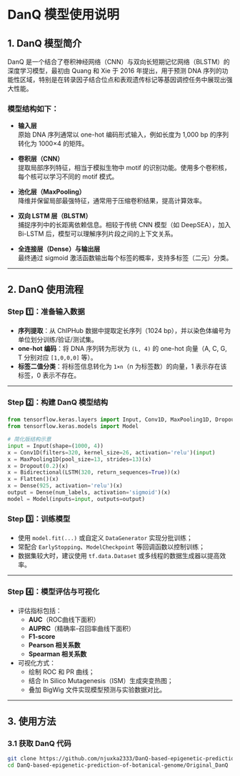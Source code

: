 # DanQ 模型使用说明

## 1. DanQ 模型简介

DanQ 是一个结合了卷积神经网络（CNN）与双向长短期记忆网络（BLSTM）的深度学习模型，最初由 Quang 和 Xie 于 2016 年提出，用于预测 DNA 序列的功能性区域，特别是在转录因子结合位点和表观遗传标记等基因调控任务中展现出强大性能。

### 模型结构如下：

- **输入层**  
  原始 DNA 序列通常以 one-hot 编码形式输入，例如长度为 1,000 bp 的序列转化为 1000×4 的矩阵。

- **卷积层（CNN）**  
  提取局部序列特征，相当于模拟生物中 motif 的识别功能。使用多个卷积核，每个核可以学习不同的 motif 模式。

- **池化层（MaxPooling）**  
  降维并保留局部最强特征，通常用于压缩卷积结果，提高计算效率。

- **双向 LSTM 层（BLSTM）**  
  捕捉序列中的长距离依赖信息。相较于传统 CNN 模型（如 DeepSEA），加入 Bi-LSTM 后，模型可以理解序列片段之间的上下文关系。

- **全连接层（Dense）与输出层**  
  最终通过 sigmoid 激活函数输出每个标签的概率，支持多标签（二元）分类。

---

## 2. DanQ 使用流程

### Step 1️⃣：准备输入数据

- **序列提取**：从 ChIPHub 数据中提取定长序列（1024 bp），并以染色体编号为单位划分训练/验证/测试集。
- **one-hot 编码**：将 DNA 序列转为形状为 `(L, 4)` 的 one-hot 向量（A, C, G, T 分别对应 `[1,0,0,0]` 等）。
- **标签二值分类**：将标签信息转化为 `1×n`（n 为标签数）的向量，1 表示存在该标签，0 表示不存在。

---

### Step 2️⃣：构建 DanQ 模型结构

```python
from tensorflow.keras.layers import Input, Conv1D, MaxPooling1D, Dropout, Bidirectional, LSTM, Flatten, Dense
from tensorflow.keras.models import Model

# 简化版结构示意
input = Input(shape=(1000, 4))
x = Conv1D(filters=320, kernel_size=26, activation='relu')(input)
x = MaxPooling1D(pool_size=13, strides=13)(x)
x = Dropout(0.2)(x)
x = Bidirectional(LSTM(320, return_sequences=True))(x)
x = Flatten()(x)
x = Dense(925, activation='relu')(x)
output = Dense(num_labels, activation='sigmoid')(x)
model = Model(inputs=input, outputs=output)
```

### Step 3️⃣：训练模型

- 使用 `model.fit(...)` 或自定义 `DataGenerator` 实现分批训练；
- 常配合 `EarlyStopping`、`ModelCheckpoint` 等回调函数以控制训练；
- 数据集较大时，建议使用 `tf.data.Dataset` 或多线程的数据生成器以提高效率。

---

### Step 4️⃣：模型评估与可视化

- 评估指标包括：
  - **AUC**（ROC曲线下面积）
  - **AUPRC**（精确率-召回率曲线下面积）
  - **F1-score**
  - **Pearson 相关系数**
  - **Spearman 相关系数**
- 可视化方式：
  - 绘制 ROC 和 PR 曲线；
  - 结合 In Silico Mutagenesis（ISM）生成突变热图；
  - 叠加 BigWig 文件实现模型预测与实验数据对比。

---

## 3. 使用方法

### 3.1 获取 DanQ 代码

```bash
git clone https://github.com/njuxka2333/DanQ-based-epigenetic-prediction-of-botanical-genome.git
cd DanQ-based-epigenetic-prediction-of-botanical-genome/Original_DanQ
```
